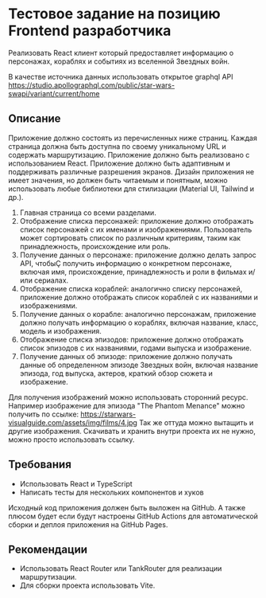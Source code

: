 # Тестовое задание на позицию Frontend разработчика

Реализовать React клиент который предоставляет информацию о персонажах,
кораблях и событиях из вселенной Звездных войн.

В качестве источника данных использовать открытое graphql API
<https://studio.apollographql.com/public/star-wars-swapi/variant/current/home>

## Описание

Приложение должно состоять из перечисленных ниже страниц. Каждая страница
должна быть доступна по своему уникальному URL и содержать маршрутизацию.
Приложение должно быть реализовано с использованием React. Приложение должно
быть адаптивным и поддерживать различные разрешения экранов. Дизайн приложения
не имеет значения, но должен быть читаемым и понятным, можно использовать любые
библиотеки для стилизации (Material UI, Tailwind и др.).

1) Главная страница со всеми разделами.
2) Отображение списка персонажей: приложение должно отображать список персонажей
   с их именами и изображениями. Пользователь может сортировать список по
   различным критериям, таким как принадлежность, происхождение или роль.
3) Получение данных о персонаже: приложение должно делать запрос API, чтобыÇ
   получить информацию о конкретном персонаже, включая имя, происхождение,
   принадлежность и роли в фильмах и/или сериалах.
4) Отображение списка кораблей: аналогично списку персонажей, приложение должно
   отображать список кораблей с их названиями и изображениями.
5) Получение данных о корабле: аналогично персонажам, приложение должно получать
   информацию о кораблях, включая название, класс, модель и изображения.
6) Отображение списка эпизодов: приложение должно отображать список эпизодов с
   их названиями, годами выпуска и изображение.
7) Получение данных об эпизоде: приложение должно получать данные об
   определенном эпизоде Звездных войн, включая название эпизода, год выпуска,
   актеров, краткий обзор сюжета и изображение.

Для получения изображений можно использовать сторонний ресурс. Например
изображение для эпизода "The Phantom Menance" можно получить по ссылке:
<https://starwars-visualguide.com/assets/img/films/4.jpg>
Так же оттуда можно вытащить и другие изображения. Скачивать и хранить внутри
проекта их не нужно, можно просто использовать ссылку.

## Требования

- Использовать React и TypeScript
- Написать тесты для нескольких компонентов и хуков

Исходный код приложения должен быть выложен на GitHub. А также плюсом
будет если будут настроены GitHub Actions для автоматической сборки и деплоя
приложения на GitHub Pages.

## Рекомендации

- Использовать React Router или TankRouter для реализации маршрутизации.
- Для сборки проекта использовать Vite.
